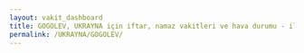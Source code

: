 ```yaml
---
layout: vakit_dashboard
title: GOGOLEV, UKRAYNA için iftar, namaz vakitleri ve hava durumu - ilçe/eyalet seç
permalink: /UKRAYNA/GOGOLEV/
---
```


<script type="text/javascript">
  var GLOBAL_COUNTRY = 'UKRAYNA';
  var GLOBAL_CITY = 'GOGOLEV';
  var GLOBAL_STATE = '';
  var lat = 72;
  var lon = 21;
</script>
